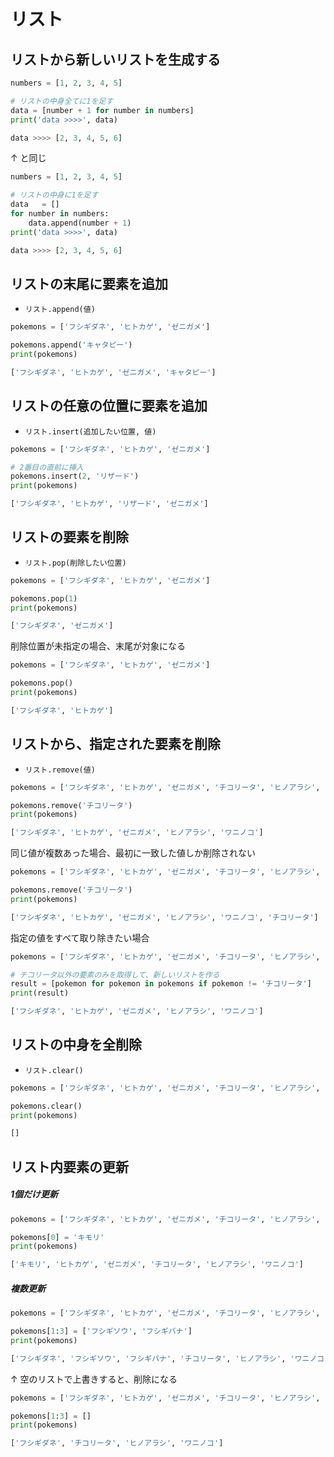 # リスト

## リストから新しいリストを生成する

```python
numbers = [1, 2, 3, 4, 5]

# リストの中身全てに1を足す
data = [number + 1 for number in numbers]
print('data >>>>', data)
```

```python
data >>>> [2, 3, 4, 5, 6]
```

↑ と同じ

```python
numbers = [1, 2, 3, 4, 5]

# リストの中身に1を足す
data   = []
for number in numbers:
    data.append(number + 1)
print('data >>>>', data)
```

```python
data >>>> [2, 3, 4, 5, 6]
```

## リストの末尾に要素を追加

- `リスト.append(値)`

```python
pokemons = ['フシギダネ', 'ヒトカゲ', 'ゼニガメ']

pokemons.append('キャタピー')
print(pokemons)
```

```python
['フシギダネ', 'ヒトカゲ', 'ゼニガメ', 'キャタピー']
```

## リストの任意の位置に要素を追加

- `リスト.insert(追加したい位置, 値)`

```python
pokemons = ['フシギダネ', 'ヒトカゲ', 'ゼニガメ']

# 2番目の直前に挿入
pokemons.insert(2, 'リザード')
print(pokemons)
```

```python
['フシギダネ', 'ヒトカゲ', 'リザード', 'ゼニガメ']
```

## リストの要素を削除

- `リスト.pop(削除したい位置)`

```python
pokemons = ['フシギダネ', 'ヒトカゲ', 'ゼニガメ']

pokemons.pop(1)
print(pokemons)
```

```python
['フシギダネ', 'ゼニガメ']
```

削除位置が未指定の場合、末尾が対象になる

```python
pokemons = ['フシギダネ', 'ヒトカゲ', 'ゼニガメ']

pokemons.pop()
print(pokemons)
```

```python
['フシギダネ', 'ヒトカゲ']
```

## リストから、指定された要素を削除

- `リスト.remove(値)`

```python
pokemons = ['フシギダネ', 'ヒトカゲ', 'ゼニガメ', 'チコリータ', 'ヒノアラシ', 'ワニノコ']

pokemons.remove('チコリータ')
print(pokemons)
```

```python
['フシギダネ', 'ヒトカゲ', 'ゼニガメ', 'ヒノアラシ', 'ワニノコ']
```

同じ値が複数あった場合、最初に一致した値しか削除されない

```python
pokemons = ['フシギダネ', 'ヒトカゲ', 'ゼニガメ', 'チコリータ', 'ヒノアラシ', 'ワニノコ', 'チコリータ']

pokemons.remove('チコリータ')
print(pokemons)
```

```python
['フシギダネ', 'ヒトカゲ', 'ゼニガメ', 'ヒノアラシ', 'ワニノコ', 'チコリータ']
```

指定の値をすべて取り除きたい場合

```python
pokemons = ['フシギダネ', 'ヒトカゲ', 'ゼニガメ', 'チコリータ', 'ヒノアラシ', 'ワニノコ', 'チコリータ']

# チコリータ以外の要素のみを取得して、新しいリストを作る
result = [pokemon for pokemon in pokemons if pokemon != 'チコリータ'] 
print(result)
```

```python
['フシギダネ', 'ヒトカゲ', 'ゼニガメ', 'ヒノアラシ', 'ワニノコ']
```

## リストの中身を全削除

- `リスト.clear()`

```python
pokemons = ['フシギダネ', 'ヒトカゲ', 'ゼニガメ', 'チコリータ', 'ヒノアラシ', 'ワニノコ']

pokemons.clear()
print(pokemons)
```

```python
[]
```

## リスト内要素の更新

##### 1個だけ更新

```python
pokemons = ['フシギダネ', 'ヒトカゲ', 'ゼニガメ', 'チコリータ', 'ヒノアラシ', 'ワニノコ']

pokemons[0] = 'キモリ'
print(pokemons)
```

```python
['キモリ', 'ヒトカゲ', 'ゼニガメ', 'チコリータ', 'ヒノアラシ', 'ワニノコ']
```

##### 複数更新

```python
pokemons = ['フシギダネ', 'ヒトカゲ', 'ゼニガメ', 'チコリータ', 'ヒノアラシ', 'ワニノコ']

pokemons[1:3] = ['フシギソウ', 'フシギバナ']
print(pokemons)
```

```python
['フシギダネ', 'フシギソウ', 'フシギバナ', 'チコリータ', 'ヒノアラシ', 'ワニノコ']
```

↑ 空のリストで上書きすると、削除になる

```python
pokemons = ['フシギダネ', 'ヒトカゲ', 'ゼニガメ', 'チコリータ', 'ヒノアラシ', 'ワニノコ']

pokemons[1:3] = []
print(pokemons)
```

```python
['フシギダネ', 'チコリータ', 'ヒノアラシ', 'ワニノコ']
```



































